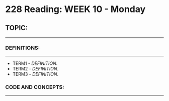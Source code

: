 # 228 Reading: **WEEK 10** - Monday

## **TOPIC:**
***
### **DEFINITIONS:**
***
* TERM1 - *DEFINITION*.
* TERM2 - *DEFINITION*.
* TERM3 - *DEFINITION*.
### **CODE AND CONCEPTS:**
***